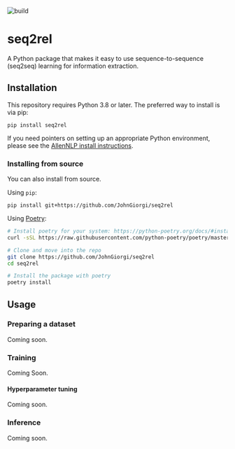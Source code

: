 ![build](https://github.com/JohnGiorgi/seq2rel/workflows/build/badge.svg)

# seq2rel

A Python package that makes it easy to use sequence-to-sequence (seq2seq) learning for information extraction.

## Installation

This repository requires Python 3.8 or later. The preferred way to install is via pip:

```
pip install seq2rel
```

If you need pointers on setting up an appropriate Python environment, please see the [AllenNLP install instructions](https://github.com/allenai/allennlp#installing-via-pip).

### Installing from source

You can also install from source. 

Using `pip`:

```
pip install git+https://github.com/JohnGiorgi/seq2rel
```

Using [Poetry](https://python-poetry.org/):

```bash
# Install poetry for your system: https://python-poetry.org/docs/#installation
curl -sSL https://raw.githubusercontent.com/python-poetry/poetry/master/get-poetry.py | python

# Clone and move into the repo
git clone https://github.com/JohnGiorgi/seq2rel
cd seq2rel

# Install the package with poetry
poetry install
```

## Usage

### Preparing a dataset

Coming soon.

### Training

Coming Soon.

#### Hyperparameter tuning

Coming soon.

### Inference

Coming soon.